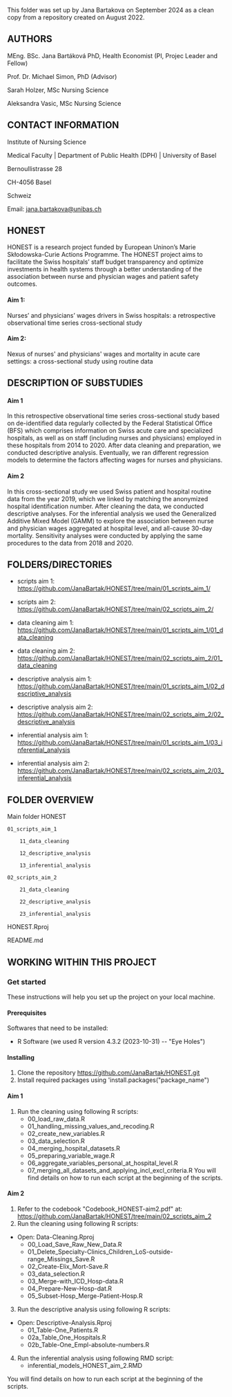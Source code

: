 This folder was set up by Jana Bartakova on September 2024 as a clean copy from a repository created on August 2022.

AUTHORS
-------
MEng. BSc. Jana Bartáková PhD, Health Economist (PI, Projec Leader and Fellow)

Prof. Dr. Michael Simon, PhD (Advisor)

Sarah Holzer, MSc Nursing Science

Aleksandra Vasic, MSc Nursing Science

CONTACT INFORMATION
-------------------
Institute of Nursing Science

Medical Faculty | Department of Public Health (DPH) | University of Basel

Bernoullistrasse 28

CH-4056 Basel

Schweiz

Email: jana.bartakova@unibas.ch

HONEST
------
HONEST is a research project funded by European Uninon’s Marie Skłodowska-Curie Actions Programme. The HONEST project aims to facilitate the Swiss hospitals’ staff budget transparency and optimize investments in health systems through a better understanding of the association between nurse and physician wages and patient safety outcomes.

#### Aim 1: 

Nurses’ and physicians’ wages drivers in Swiss hospitals: a retrospective observational time series cross-sectional study

#### Aim 2: 

Nexus of nurses' and physicians' wages and mortality in acute care settings: a cross-sectional study using routine data


DESCRIPTION OF SUBSTUDIES
-------------------------
#### Aim 1 
In this retrospective observational time series cross-sectional study based on de-identified data regularly collected by the Federal Statistical Office (BFS) which comprises information on Swiss acute care and specialized hospitals, as well as on staff (including nurses and physicians) employed in these hospitals from 2014 to 2020. After data cleaning and preparation, we conducted descriptive analysis. Eventually, we ran different regression models to determine the factors affecting wages for nurses and physicians.

#### Aim 2
In this cross-sectional study we used Swiss patient and hospital routine data from the year 2019, which we linked by matching the anonymized hospital identification number. After cleaning the data, we conducted descriptive analyses. For the inferential analysis we used the Generalized Additive Mixed Model (GAMM) to explore the association between nurse and physician wages aggregated at hospital level, and all-cause 30-day mortality. Sensitivity analyses were conducted by applying the same procedures to the data from 2018 and 2020.


FOLDERS/DIRECTORIES
-------------------

* scripts aim 1: https://github.com/JanaBartak/HONEST/tree/main/01_scripts_aim_1/
* scripts aim 2: https://github.com/JanaBartak/HONEST/tree/main/02_scripts_aim_2/

* data cleaning aim 1: https://github.com/JanaBartak/HONEST/tree/main/01_scripts_aim_1/01_data_cleaning 
* data cleaning aim 2: https://github.com/JanaBartak/HONEST/tree/main/02_scripts_aim_2/01_data_cleaning

* descriptive analysis aim 1: https://github.com/JanaBartak/HONEST/tree/main/01_scripts_aim_1/02_descriptive_analysis
* descriptive analysis aim 2: https://github.com/JanaBartak/HONEST/tree/main/02_scripts_aim_2/02_descriptive_analysis

* inferential analysis aim 1: https://github.com/JanaBartak/HONEST/tree/main/01_scripts_aim_1/03_inferential_analysis
* inferential analysis aim 2: https://github.com/JanaBartak/HONEST/tree/main/02_scripts_aim_2/03_inferential_analysis


 FOLDER OVERVIEW
 -------------

Main folder HONEST

	01_scripts_aim_1
 
 		11_data_cleaning
 		
 		12_descriptive_analysis
 		
 		13_inferential_analysis
       
  	02_scripts_aim_2
       
 		21_data_cleaning
 		
 		22_descriptive_analysis
 		
 		23_inferential_analysis
       
  HONEST.Rproj
       
  README.md


 WORKING WITHIN THIS PROJECT
 ---------------------------

### Get started
These instructions will help you set up the project on your local machine.

#### Prerequisites
Softwares that need to be installed:
- R Software (we used R version 4.3.2 (2023-10-31) -- "Eye Holes")

#### Installing
1. Clone the repository https://github.com/JanaBartak/HONEST.git
2. Install required packages using 'install.packages("package_name")

#### Aim 1
1. Run the cleaning using following R scripts:
	- 00_load_raw_data.R
	- 01_handling_missing_values_and_recoding.R
	- 02_create_new_variables.R
	- 03_data_selection.R
	- 04_merging_hospital_datasets.R
	- 05_preparing_variable_wage.R
	- 06_aggregate_variables_personal_at_hospital_level.R
	- 07_merging_all_datasets_and_applying_incl_excl_criteria.R
You will find details on how to run each script at the beginning of the scripts. 

#### Aim 2
1. Refer to the codebook "Codebook_HONEST-aim2.pdf" at: https://github.com/JanaBartak/HONEST/tree/main/02_scripts_aim_2
2. Run the cleaning using following R scripts:
- Open: Data-Cleaning.Rproj
	- 00_Load_Save_Raw_New_Data.R
	- 01_Delete_Specialty-Clinics_Children_LoS-outside-range_Missings_Save.R
	- 02_Create-Elix_Mort-Save.R
	- 03_data_selection.R
	- 03_Merge-with_ICD_Hosp-data.R
	- 04_Prepare-New-Hosp-dat.R
	- 05_Subset-Hosp_Merge-Patient-Hosp.R
	
3. Run the descriptive analysis using following R scripts:
- Open: Descriptive-Analysis.Rproj
	- 01_Table-One_Patients.R
	- 02a_Table_One_Hospitals.R
	- 02b_Table-One_Empl-absolute-numbers.R
	
4. Run the inferential analysis using following RMD script:
	- inferential_models_HONEST_aim_2.RMD
	
You will find details on how to run each script at the beginning of the scripts.



